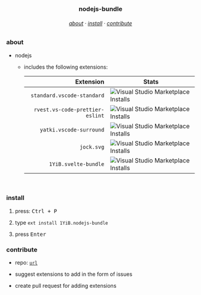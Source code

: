 <h3 align="center">
    nodejs-bundle
</h3>
<h6 align="center">
    <a href="#about">about</a>
    ·
    <a href="#install">install</a>
    ·
    <a href="#dev">contribute</a>
</h6>
<div align="center">

</div>


### about

- nodejs
    - includes the following extensions:


        |                     Extension 	| Stats                                                                                                                                                                           	|
        |------------------------------:	|---------------------------------------------------------------------------------------------------------------------------------------------------------------------------------	|
        | `standard.vscode-standard`      	| ![Visual Studio Marketplace Installs](https://vsmarketplacebadges.dev/installs/standard.vscode-standard.svg?&logo=visualstudiocode&color=A3BE8C)      	|
        | `rvest.vs-code-prettier-eslint` 	| ![Visual Studio Marketplace Installs](https://vsmarketplacebadges.dev/installs/rvest.vs-code-prettier-eslint.svg?&logo=visualstudiocode&color=A3BE8C) 	|
        | `yatki.vscode-surround`         	| ![Visual Studio Marketplace Installs](https://vsmarketplacebadges.dev/installs/yatki.vscode-surround.svg?&logo=visualstudiocode&color=A3BE8C)         	|
        | `jock.svg`                      	| ![Visual Studio Marketplace Installs](https://vsmarketplacebadges.dev/installs/jock.svg.svg?&logo=visualstudiocode&color=A3BE8C)                      	|
        | `1YiB.svelte-bundle`            	| ![Visual Studio Marketplace Installs](https://vsmarketplacebadges.dev/installs/1YiB.svelte-bundle-surround.svg?&logo=visualstudiocode&color=A3BE8C)   	|



<br />


### install

1. press: <kbd>Ctrl + P</kbd>

2. type `ext install 1YiB.nodejs-bundle`

3. press <kbd>Enter</kbd>

### contribute

- repo: [`url`](https://github.com/1YiB/vsc-bundle/tree/main/nodejs)
- suggest extensions to add in the form of issues

- create pull request for adding extensions
